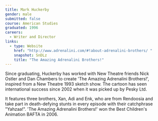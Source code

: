 ```yaml
---
title: Mark Huckerby
gender: male
submitted: false
course: American Studies 
graduated: 1996
careers: 
  - Writer and Director
links: 
  - type: Website 
    href: "http://www.adrenalini.com/#!about-adrenalini-brothers/ "
    snapshot: SnDLz
    title: "The Amazing Adrenalini Brothers!"
---
```


Since graduating, Huckerby has worked with New Theatre friends Nick Ostler and Dan Chambers to create 'The Amazing Adrenalini Brothers!', inspired from a New Theatre 1993 sketch show. The cartoon has seen international success since 2002 when it was picked up by Pesky Ltd. 

It features three brothers, Xan, Adi and Enk, who are from Rendoosia and take part in death-defying stunts in every episode with their catchphrase "Yahzaa!". 'The Amazing Adrenalini Brothers!' won the Best Children's Animation BAFTA in 2006.
